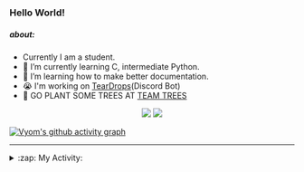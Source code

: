 ### Hello World!

##### about:
- Currently I am a student.
- 🌱 I’m currently learning C, intermediate Python.
- 🌱 I’m learning how to make better documentation.
- 😭 I'm working on [TearDrops](https://github.com/Vyvy-vi/TearDrops)(Discord Bot)
- 🌱 GO PLANT SOME TREES AT [TEAM TREES](https://teamtrees.org/)

<p align="center">
  <a href="https://twitter.com/Vyvy_viM"><img target="_blank" src="https://img.shields.io/badge/twitter%20@Vyvy_viM-0D95E8?style=for-the-badge&logo=twitter&logoColor=white"/></a> 
  <a href="https://vyvy-vi.github.io/portfolio"><img target="_blank" src="https://img.shields.io/badge/-I%27m_craving_for_open_source-green?style=for-the-badge&logo=github&logoColor=black"/></a> 
</p>

[![Vyom's github activity graph](https://activity-graph.herokuapp.com/graph?username=Vyvy-vi)](https://github.com/ashutosh00710/github-readme-activity-graph)

---
<details>
  <summary>:zap: My Activity:</summary>
  
<!--START_SECTION:waka-->
**I'm a Night 🦉** 

```text
🌞 Morning    6 commits      █████░░░░░░░░░░░░░░░░░░░░   22.22% 
🌆 Daytime    2 commits      █░░░░░░░░░░░░░░░░░░░░░░░░   7.41% 
🌃 Evening    3 commits      ██░░░░░░░░░░░░░░░░░░░░░░░   11.11% 
🌙 Night      16 commits     ██████████████░░░░░░░░░░░   59.26%

```
📅 **I'm Most Productive on Sunday** 

```text
Monday       5 commits      ████░░░░░░░░░░░░░░░░░░░░░   18.52% 
Tuesday      3 commits      ██░░░░░░░░░░░░░░░░░░░░░░░   11.11% 
Wednesday    1 commits      █░░░░░░░░░░░░░░░░░░░░░░░░   3.7% 
Thursday     1 commits      █░░░░░░░░░░░░░░░░░░░░░░░░   3.7% 
Friday       1 commits      █░░░░░░░░░░░░░░░░░░░░░░░░   3.7% 
Saturday     5 commits      ████░░░░░░░░░░░░░░░░░░░░░   18.52% 
Sunday       11 commits     ██████████░░░░░░░░░░░░░░░   40.74%

```


📊 **This Week I Spent My Time On** 

```text
🔥 Editors: 
Vim                      5 hrs 37 mins       ████████████████████░░░░░   79.88% 
VS Code                  1 hr 24 mins        █████░░░░░░░░░░░░░░░░░░░░   20.12%

🐱‍💻 Projects: 
TEC-Discord-Automation   5 hrs 3 mins        ██████████████████░░░░░░░   71.83% 
vyvy-vi.github.io        1 hr 30 mins        █████░░░░░░░░░░░░░░░░░░░░   21.38% 
EddieBot                 24 mins             █░░░░░░░░░░░░░░░░░░░░░░░░   5.82% 
vyvy-meme-pages          2 mins              ░░░░░░░░░░░░░░░░░░░░░░░░░   0.53% 
Unknown Project          1 min               ░░░░░░░░░░░░░░░░░░░░░░░░░   0.4%

```


<!--END_SECTION:waka-->
</details>
